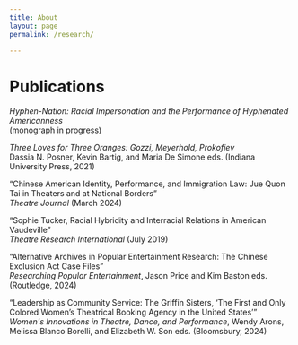 ```yaml
---
title: About
layout: page
permalink: /research/

---
```


# Publications

<style>
  a { text-decoration: none; }
</style>

[<em>Hyphen-Nation: Racial Impersonation and the Performance of Hyphenated Americanness </em>
](/indigo/research/hyphen_nation) <br>
(monograph in progress)

[<em>Three Loves for Three Oranges: Gozzi, Meyerhold, Prokofiev </em>
](/indigo/research/three_loves)<br> Dassia N. Posner, Kevin Bartig, and Maria De Simone eds. (Indiana University Press, 2021)

[“Chinese American Identity, Performance, and Immigration Law: Jue Quon Tai in Theaters and at National Borders” 
](/indigo/research/jue_quon_tai) <br> <em>Theatre Journal </em>(March 2024)

[“Sophie Tucker, Racial Hybridity and Interracial Relations in American Vaudeville” 
](/indigo/research/sophie_tucker/) <br> <em>Theatre Research International</em> (July 2019)

[“Alternative Archives in Popular Entertainment Research: The Chinese Exclusion Act Case Files” 
](/indigo/research/alternative_archives) <br> <em>Researching Popular Entertainment</em>, Jason Price and Kim Baston eds. (Routledge, 2024)

[“Leadership as Community Service: The Griffin Sisters, ‘The First and Only Colored Women’s Theatrical Booking Agency in the United States’” 
](/indigo/research/griffin_sisters/) <br> <em>Women's Innovations in Theatre, Dance, and Performance</em>, Wendy Arons, Melissa Blanco Borelli, and Elizabeth W. Son eds. (Bloomsbury, 2024)
